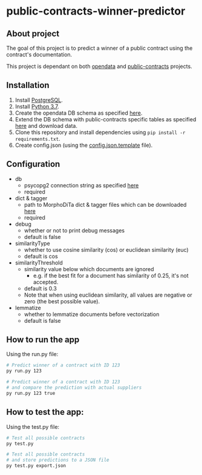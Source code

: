 # public-contracts-winner-predictor

## About project
The goal of this project is to predict a winner of a public contract using the contract's documentation.

This project is dependant on both [opendata](https://github.com/opendatalabcz/opendata) and [public-contracts](https://github.com/opendatalabcz/public-contracts) projects.

## Installation
1. Install [PostgreSQL](https://www.postgresql.org/).
2. Install [Python 3.7](https://www.python.org/).
3. Create the opendata DB schema as specified [here](https://github.com/opendatalabcz/opendata/blob/master/docs/install.md).
4. Extend the DB schema with public-contracts specific tables as specified [here](https://github.com/opendatalabcz/public-contracts) and download data.
5. Clone this repository and install dependencies using `pip install -r requirements.txt`.
6. Create config.json (using the [config.json.template](config.json.template) file).

## Configuration

- db
  - psycopg2 connection string as specified [here](http://initd.org/psycopg/docs/module.html)
  - required
- dict & tagger
  - path to MorphoDiTa dict & tagger files which can be downloaded [here](http://ufal.mff.cuni.cz/morphodita/users-manual#czech-morfflex-pdt)
  - required
- debug
  - whether or not to print debug messages
  - default is false
- similarityType
  - whether to use cosine similarity (cos) or euclidean similarity (euc)
  - default is cos
- similarityThreshold
  - similarity value below which documents are ignored
    - e.g. if the best fit for a document has similarity of 0.25, it's not accepted.
  - default is 0.3
  - Note that when using euclidean similarity, all values are negative or zero (the best possible value).
- lemmatize
  - whether to lemmatize documents before vectorization
  - default is false

## How to run the app
Using the run.py file:
```bash
# Predict winner of a contract with ID 123
py run.py 123

# Predict winner of a contract with ID 123
# and compare the prediction with actual suppliers
py run.py 123 true
```

## How to test the app:
Using the test.py file:
```bash
# Test all possible contracts
py test.py

# Test all possible contracts
# and store predictions to a JSON file
py test.py export.json
```

